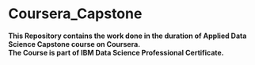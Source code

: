# Coursera_Capstone

**This Repository contains the work done in the duration of Applied Data Science Capstone course on Coursera.**  
**The Course is part of IBM Data Science Professional Certificate.**